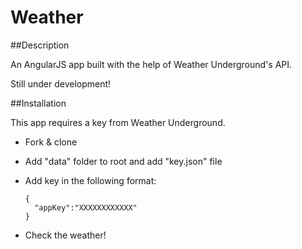 # Weather

##Description

An AngularJS app built with the help of Weather Underground's API.

Still under development!

##Installation

This app requires a key from Weather Underground.

* Fork & clone
* Add "data" folder to root and add "key.json" file
* Add key in the following format:

  ```
  {
    "appKey":"XXXXXXXXXXXX"
  }
  ```
* Check the weather!
